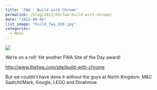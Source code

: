 ```yaml
---
title: 'FWA - Build with Chrome'
permalink: /blog/2012/09/fwa-build-with-chrome/
date: "2012-09-06"
list_image: "build_fwa_320.jpg"
categories:
  - News
---
```

<img src="/img/blog/posts/2013/09/fwa-build.png" >

We&#8217;re on a roll! Yet another FWA Site of the Day award!

<a href="http://www.thefwa.com/site/build-with-chrome" target="_blank">http://www.thefwa.com/site/build-with-chrome</a>

<!--more-->

But we couldn&#8217;t have done it without the guys at North Kingdom, M&#038;C Saatchi/Mark, Google, LEGO and Dinahmoe.
